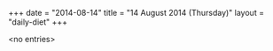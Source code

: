 +++
date = "2014-08-14"
title = "14 August 2014 (Thursday)"
layout = "daily-diet"
+++


\<no entries\>

